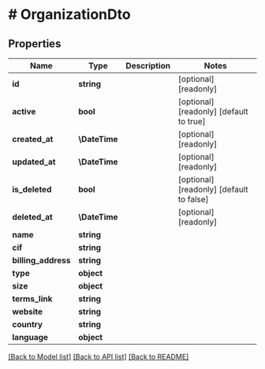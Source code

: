 # # OrganizationDto

## Properties

Name | Type | Description | Notes
------------ | ------------- | ------------- | -------------
**id** | **string** |  | [optional] [readonly]
**active** | **bool** |  | [optional] [readonly] [default to true]
**created_at** | **\DateTime** |  | [optional] [readonly]
**updated_at** | **\DateTime** |  | [optional] [readonly]
**is_deleted** | **bool** |  | [optional] [readonly] [default to false]
**deleted_at** | **\DateTime** |  | [optional] [readonly]
**name** | **string** |  |
**cif** | **string** |  |
**billing_address** | **string** |  |
**type** | **object** |  |
**size** | **object** |  |
**terms_link** | **string** |  |
**website** | **string** |  |
**country** | **string** |  |
**language** | **object** |  |

[[Back to Model list]](../../README.md#models) [[Back to API list]](../../README.md#endpoints) [[Back to README]](../../README.md)
